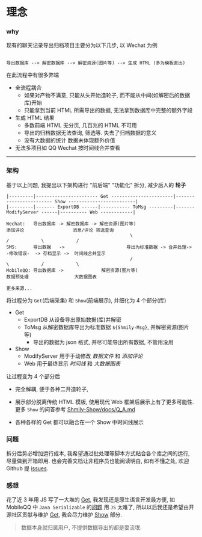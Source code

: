 # 理念

### why

现有的聊天记录导出归档项目主要分为以下几步, 以 Wechat 为例

```

导出数据库 --> 解密数据库 --> 解密资源(图片等) --> 生成 HTML (多为模板直出)

```

在此流程中有很多弊端

-   全流程耦合
    -   如果对产物不满意, 只能从头开始造轮子, 而不能从中间(如解密后的数据库)开始
    -   只能拿到当前 HTML 所需导出的数据, 无法拿到数据库中完整的额外字段
-   生成 HTML 结果
    -   多数前端 HTML 无分页, 几百兆的 HTML 不可用
    -   导出的归档数据无法查询, 筛选等. 失去了归档数据的意义
    -   没有大数据的统计 数据未体现额外价值
-   无法多项目如 QQ Wechat 按时间线合并查看

<hr />

### 架构

基于以上问题, 我提出以下架构进行 "前后端" "功能化" 拆分, 减少后人的 **轮子**

```
|---------|----------------------- Get -----------------------|------------------------ Show -------------------------|
|---------|------- ExportDB ------|----------- ToMsg ---------|------- ModifyServer ------|---------- Web ------------|

Wechat:   导出数据库 -> 解密数据库 -> 解密资源(图片等)                       添加评论                  消息/评论 筛选查询
                                              \                        /            \            /
SMS:      导出数据   ->                       导出为标准数据 -> 合并处理->  -修改错误-  -> 存档显示 ->  时间线合并显示
                                              /                        \            /            \
MobileQQ: 导出数据库 ->              解密资源(图片等)                       数据预处理                 大数据图表

更多来源...
```

将过程分为 `Get`(后端采集) 和 `Show`(前端展示), 并细化为 4 个部分(库)

-   Get
    -   ExportDB 从设备导出原始数据(库)并解密
    -   ToMsg 从解密数据库导出为标准数据 `${Shmily-Msg}`, 并解密资源(图片等)
        -   导出的数据为 json 格式, 并尽可能导出所有数据, 不管用没用
-   Show
    -   ModifyServer 用于手动修改 _数据文件_ 和 _添加评论_
    -   Web 用于最终显示 _时间线_ 和 _大数据图表_

让过程变为 4 个部分后

-   完全解耦, 便于各种二开造轮子,

-   展示部分脱离传统 HTML 模板, 使用现代 Web 框架后展示上有了更多可能性. 更多 `Show` 的问答参考 [Shmily-Show/docs/Q_A.md](https://github.com/lqzhgood/Shmily-Show/blob/main/docs/Q_A.md)
-   各种各样的 Get 都可以融合在一个 Show 中时间线展示

### 问题

拆分后势必增加运行成本, 我希望通过批处理等脚本方式粘合各个库之间的运行, 尽量做到开箱即用. 也会完善文档让非程序员也能阅读明白, 如有不懂之处, 欢迎 Github 提 [issues](https://github.com/lqzhgood/Shmily/issues/new).

### 感想

花了近 3 年用 JS 写了一大堆的 [Get](./use/get.md), 我发现还是原生语言开发最方便, 如 MobileQQ 中 `Java Serializable` 的[问题](https://github.com/ZhangJun2017/QQChatHistoryExporter/issues/4) 用 `JS` 太难了, 所以以后我还是希望由开源社区贡献与维护 [Get](./use/get.md), 我会尽力维护 [Show](https://github.com/lqzhgood/Shmily-Show) 部分.

> 数据本身就归属用户, 不提供数据导出的都是耍流氓.
